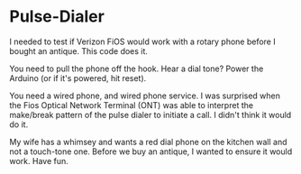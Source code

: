 # Pulse-Dialer
I needed to test if Verizon FiOS would work with a rotary phone before I bought an antique.  This code does it.

You need to pull the phone off the hook.
Hear a dial tone?
Power the Arduino  (or if it's powered, hit reset).

You need a wired phone, and wired phone service.
I was surprised when the Fios  Optical Network Terminal (ONT) was able to interpret the make/break pattern of the pulse dialer to initiate a call.
I didn't think it would do it.

My wife has a whimsey and wants a red dial phone on the kitchen wall and not a touch-tone one.
Before we buy an antique, I wanted to ensure it would work.
Have fun.



